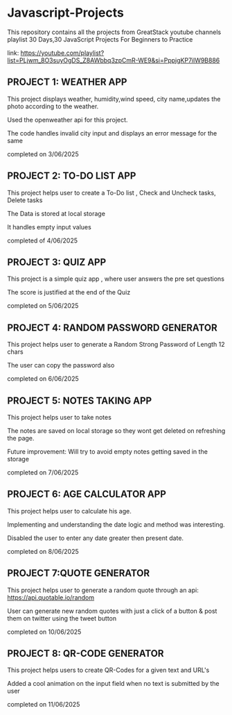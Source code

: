 # Javascript-Projects

This repository contains all the projects from GreatStack youtube channels playlist 30 Days,30 JavaScript Projects For Beginners to Practice

link: https://youtube.com/playlist?list=PLjwm_8O3suyOgDS_Z8AWbbq3zpCmR-WE9&si=PppjgKP7ilW9B886

## PROJECT 1: WEATHER APP

This project displays weather, humidity,wind speed, city name,updates the photo according to the weather.

Used the openweather api for this project.

The code handles invalid city input and displays an error message for the same

completed on 3/06/2025

## PROJECT 2: TO-DO LIST APP

This project helps user to create a To-Do list , Check and Uncheck tasks, Delete tasks

The Data is stored at local storage

It handles empty input values

completed of 4/06/2025

## PROJECT 3: QUIZ APP

This project is a simple quiz app , where user answers the pre set questions 

The score is justified at the end of the Quiz

completed on 5/06/2025

## PROJECT 4: RANDOM PASSWORD GENERATOR

This project helps user to generate a Random Strong Password of Length 12 chars

The user can copy the password also

completed on 6/06/2025

## PROJECT 5: NOTES TAKING APP

This project helps user to take notes 

The notes are saved on local storage so they wont get deleted on refreshing the page.

Future improvement: Will try to avoid empty notes getting saved in the storage

completed on 7/06/2025

## PROJECT 6: AGE CALCULATOR APP

This project helps user to calculate his age.

Implementing and understanding the date logic and method was interesting.

Disabled the user to enter any date greater then present date.

completed on 8/06/2025

## PROJECT 7:QUOTE GENERATOR

This project helps user to generate a random quote through an api: https://api.quotable.io/random

User can generate new random quotes with just a click of a button & post them on twitter using the tweet button

completed on 10/06/2025

## PROJECT 8: QR-CODE GENERATOR

This project helps users to create QR-Codes for a given text and URL's

Added a cool animation on the input field when no text is submitted by the user

completed on 11/06/2025